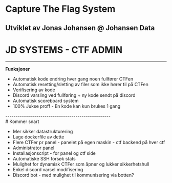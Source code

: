 # Capture The Flag System
Utviklet av Jonas Johansen @ Johansen Data
---------------------------------------------------
# JD SYSTEMS - CTF ADMIN
---------------------------------------------------
<b>Funksjoner</b>
<ul>
<li>Automatisk kode endring hver gang noen fullfører CTFen</li>
<li>Automatisk resetting/sletting av filer som ikke hører til på CTFen</li>
<li>Verifisering av kode</li>
<li>Discord varsling ved fullføring + ny kode sendt på discord</li>
<li>Automatisk scoreboard system</li>
<li>100% Jukse proff - En kode kan kun brukes 1 gang</li>
</ul>
---------------------------------------------------<br/>
# Kommer snart
<ul>
  <li>Mer sikker datastrukturering</li>
  <li>Lage dockerfile av dette</li>
  <li>Flere CTFer pr panel - panelet på egen maskin - ctf backend på hver ctf</li>
  <li>Administrator panel</li>
  <li>Installasjonscript - for panel og ctf side</li>
  <li>Automatiske SSH forsøk stats</li>
  <li>Mulighet for dynamisk CTFer som åpner og lukker sikkerhetshull</li>
  <li>Enkel discord varsel modifisering</li>
  <li>Discord bot - med mulighet til kommunisering via botten?</li>
</ul>
